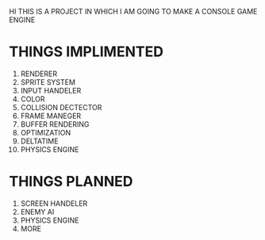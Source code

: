 HI
THIS IS A PROJECT IN WHICH I AM GOING TO MAKE A CONSOLE GAME ENGINE

# THINGS IMPLIMENTED 
1. RENDERER
2. SPRITE SYSTEM
3. INPUT HANDELER
4. COLOR
5. COLLISION DECTECTOR
6. FRAME MANEGER
7. BUFFER RENDERING
8. OPTIMIZATION
9. DELTATIME
10. PHYSICS ENGINE

# THINGS PLANNED
1. SCREEN HANDELER
2. ENEMY AI
3. PHYSICS ENGINE
4. MORE
